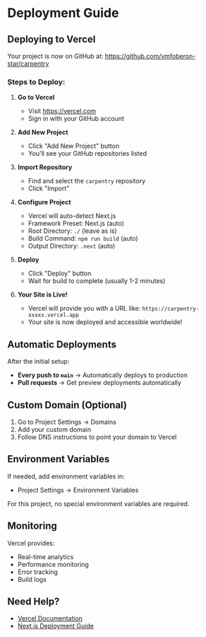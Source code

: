 # Deployment Guide

## Deploying to Vercel

Your project is now on GitHub at: https://github.com/vmfoberon-star/carpentry

### Steps to Deploy:

1. **Go to Vercel**
   - Visit https://vercel.com
   - Sign in with your GitHub account

2. **Add New Project**
   - Click "Add New Project" button
   - You'll see your GitHub repositories listed

3. **Import Repository**
   - Find and select the `carpentry` repository
   - Click "Import"

4. **Configure Project**
   - Vercel will auto-detect Next.js
   - Framework Preset: Next.js (auto)
   - Root Directory: `./` (leave as is)
   - Build Command: `npm run build` (auto)
   - Output Directory: `.next` (auto)

5. **Deploy**
   - Click "Deploy" button
   - Wait for build to complete (usually 1-2 minutes)

6. **Your Site is Live!**
   - Vercel will provide you with a URL like: `https://carpentry-xxxxx.vercel.app`
   - Your site is now deployed and accessible worldwide!

## Automatic Deployments

After the initial setup:
- **Every push to `main`** → Automatically deploys to production
- **Pull requests** → Get preview deployments automatically

## Custom Domain (Optional)

1. Go to Project Settings → Domains
2. Add your custom domain
3. Follow DNS instructions to point your domain to Vercel

## Environment Variables

If needed, add environment variables in:
- Project Settings → Environment Variables

For this project, no special environment variables are required.

## Monitoring

Vercel provides:
- Real-time analytics
- Performance monitoring
- Error tracking
- Build logs

## Need Help?

- [Vercel Documentation](https://vercel.com/docs)
- [Next.js Deployment Guide](https://nextjs.org/docs/deployment)

